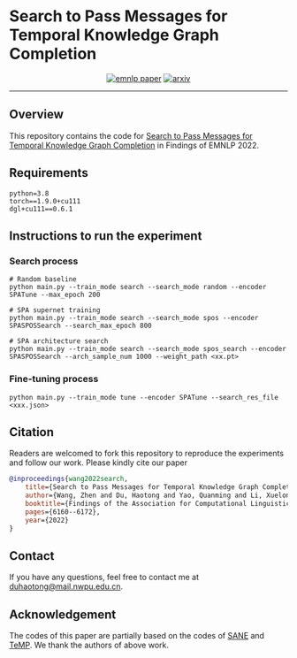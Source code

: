 # Search to Pass Messages for Temporal Knowledge Graph Completion
<p align="center">
<a href="https://preview.aclanthology.org/emnlp-22-ingestion/2022.findings-emnlp.458/"><img src="https://img.shields.io/badge/EMNLP%202022-Findings-brightgreen.svg" alt="emnlp paper"></a>
<a href="https://arxiv.org/abs/2210.16740"><img src="http://img.shields.io/badge/arxiv-abs-green.svg" alt="arxiv"></a>
</p>

---

## Overview
This repository contains the code for [Search to Pass Messages for Temporal Knowledge Graph Completion](https://preview.aclanthology.org/emnlp-22-ingestion/2022.findings-emnlp.458/) in Findings of EMNLP 2022.

## Requirements
```text
python=3.8
torch==1.9.0+cu111
dgl+cu111==0.6.1
```

## Instructions to run the experiment

### Search process
```shell
# Random baseline
python main.py --train_mode search --search_mode random --encoder SPATune --max_epoch 200

# SPA supernet training
python main.py --train_mode search --search_mode spos --encoder SPASPOSSearch --search_max_epoch 800

# SPA architecture search
python main.py --train_mode search --search_mode spos_search --encoder SPASPOSSearch --arch_sample_num 1000 --weight_path <xx.pt>
```
### Fine-tuning process
```shell
python main.py --train_mode tune --encoder SPATune --search_res_file <xxx.json>
```
## Citation

Readers are welcomed to fork this repository to reproduce the experiments and follow our work. Please kindly cite our paper

```bibtex
@inproceedings{wang2022search,
    title={Search to Pass Messages for Temporal Knowledge Graph Completion},
    author={Wang, Zhen and Du, Haotong and Yao, Quanming and Li, Xuelong},
    booktitle={Findings of the Association for Computational Linguistics: EMNLP 2022},
    pages={6160--6172},
    year={2022}
}
```

## Contact
If you have any questions, feel free to contact me at [duhaotong@mail.nwpu.edu.cn](mailto:duhaotong@mail.nwpu.edu.cn).

## Acknowledgement

The codes of this paper are partially based on the codes of [SANE](https://github.com/AutoML-Research/SANE) and [TeMP](https://github.com/JiapengWu/TeMP). We thank the authors of above work.